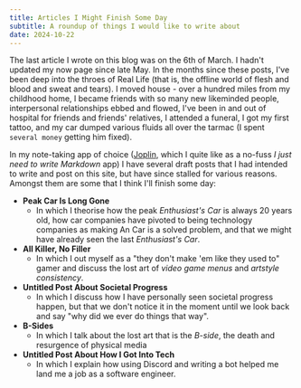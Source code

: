 ```yaml
---
title: Articles I Might Finish Some Day
subtitle: A roundup of things I would like to write about
date: 2024-10-22
---
```


The last article I wrote on this blog was on the 6th of March. I hadn't updated
my now page since late May. In the months since these posts, I've been deep
into the throes of Real Life (that is, the offline world of flesh and blood and
sweat and tears). I moved house - over a hundred miles from my childhood home,
I became friends with so many new likeminded people, interpersonal relationships
ebbed and flowed, I've been in and out of hospital for friends and friends'
relatives, I attended a funeral, I got my first tattoo, and my car dumped
various fluids all over the tarmac (I spent `several money` getting him fixed).

In my note-taking app of choice ([Joplin][joplin], which I quite like as a
no-fuss _I just need to write Markdown_ app) I have several draft posts that I
had intended to write and post on this site, but have since stalled for various
reasons. Amongst them are some that I think I'll finish some day:

- **Peak Car Is Long Gone**
  - In which I theorise how the peak _Enthusiast's Car_ is always 20 years old,
    how car companies have pivoted to being technology companies as making An Car
    is a solved problem, and that we might have already seen the last _Enthusiast's
    Car_.
- **All Killer, No Filler**
  - In which I out myself as a "they don't make 'em like they used to" gamer and
    discuss the lost art of _video game menus_ and _artstyle consistency_.
- **Untitled Post About Societal Progress**
  - In which I discuss how I have personally seen societal progress happen, but
    that we don't notice it in the moment until we look back and say "why did we
    ever do things that way".
- **B-Sides**
  - In which I talk about the lost art that is the _B-side_, the death and
    resurgence of physical media
- **Untitled Post About How I Got Into Tech**
  - In which I explain how using Discord and writing a bot helped me land me a job
    as a software engineer.

[joplin]: https://joplinapp.org/
